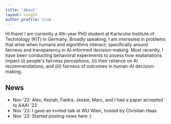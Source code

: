 ```yaml
---
title: 'About'
layout: single
author_profile: true
---
```


Hi there! I am currently a 4th-year PhD student at Karlsruhe Institute of Technology (KIT) in Germany. Broadly speaking, I am interested in problems that arise when humans and algorithms interact; specifically around fairness and transparency in AI-informed decision-making. Most recently, I have been conducting behavioral experiments to assess how explanations impact (i) people's fairness perceptions, (ii) their reliance on AI recommendations, and (iii) fairness of outcomes in human-AI decision-making.

## News

- Nov '22: Alex, Keziah, Faidra, Jessie, Marc, and I had a paper accepted to AAAI '23
- Nov '22: I gave an invited talk at WU Wien, hosted by Christian Haas
- Nov '22: Started posting news here :)
